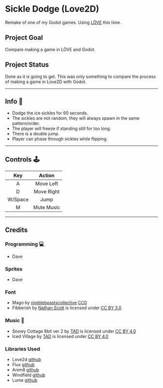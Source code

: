 # Sickle Dodge (Love2D)

Remake of one of my Godot games. Using [LÖVE](https://love2d.org/) this time. 

## Project Goal
Compare making a game in LÖVE and Godot. 

## Project Status
Done as it is going to get. This was only something to compare the process of making a game in Love2D with Godot.  

<hr>

## Info :dart:
- Dodge the ice sickles for 60 seconds.
- The sickles are not random, they will always spawn in the same pattern/order.
- The player will freeze if standing still for too long.
- There is a double jump.
- Player can phase through sickles while flipping.
<hr>

## Controls :joystick: 

|Key|Action|
|:---:|:---:|
|A|Move Left|
|D|Move Right|
|W/Space|Jump|
|M|Mute Music|

<hr>


## Credits
### Programming :computer: 
- Dave
### Sprites
- Dave
### Font
- Mago by [nimblebeastscollective](https://nimblebeastscollective.itch.io) [CC0](https://creativecommons.org/publicdomain/zero/1.0/)
- Fibberish by [Nathan Scott](https://caffinate.itch.io/fibberish) is licensed under [CC BY 3.0]()
### Music :musical_keyboard:
- Snowy Cottage 8bit ver 2 by [TAD](https://www.youtube.com/c/Tadon) is licensed under [CC BY 4.0](https://creativecommons.org/licenses/by/4.0/)
- Iced Village by [TAD](https://www.youtube.com/c/Tadon) is licensed under [CC BY 4.0](https://creativecommons.org/licenses/by/4.0/)
### Libraries Used
- Love2d [github](https://github.com/love2d/love)
- Flux [github](https://github.com/rxi/flux)
- Anim8 [github](https://github.com/kikito/anim8)
- Windfield [github](https://github.com/a327ex/windfield)
- Lume [github](https://github.com/rxi/lume)